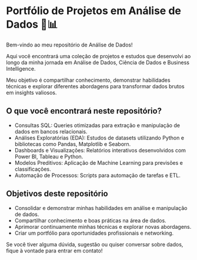 # Portfólio de Projetos em Análise de Dados 🚀📊

Bem-vindo ao meu repositório de Análise de Dados!

Aqui você encontrará uma coleção de projetos e estudos que desenvolvi ao longo da minha jornada em Análise de Dados, Ciência de Dados e Business Intelligence. 

Meu objetivo é compartilhar conhecimento, demonstrar habilidades técnicas e explorar diferentes abordagens para transformar dados brutos em insights valiosos.

## O que você encontrará neste repositório?

- Consultas SQL: Queries otimizadas para extração e manipulação de dados em bancos relacionais.
- Análises Exploratórias (EDA): Estudos de datasets utilizando Python e bibliotecas como Pandas, Matplotlib e Seaborn.
- Dashboards e Visualizações: Relatórios interativos desenvolvidos com Power BI, Tableau e Python.
- Modelos Preditivos: Aplicação de Machine Learning para previsões e classificações.
- Automação de Processos: Scripts para automação de tarefas e ETL.

## Objetivos deste repositório

- Consolidar e demonstrar minhas habilidades em análise e manipulação de dados.
- Compartilhar conhecimento e boas práticas na área de dados.
- Aprimorar continuamente minhas técnicas e explorar novas abordagens.
- Criar um portfólio para oportunidades profissionais e networking.

Se você tiver alguma dúvida, sugestão ou quiser conversar sobre dados, fique à vontade para entrar em contato!
